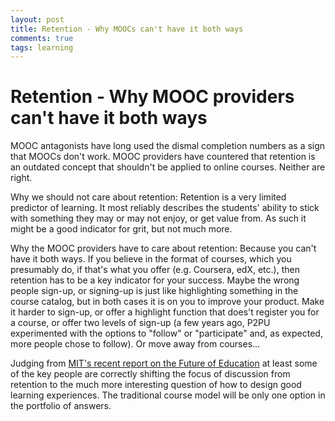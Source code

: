 ```yaml
---
layout: post
title: Retention - Why MOOCs can't have it both ways 
comments: true
tags: learning
---
```

# Retention - Why MOOC providers can't have it both ways

MOOC antagonists have long used the dismal completion numbers as a sign that MOOCs don't work. MOOC providers have countered that retention is an outdated concept that shouldn't be applied to online courses. Neither are right. 

Why we should not care about retention: Retention is a very limited predictor of learning. It most reliably describes the students' ability to stick with something they may or may not enjoy, or get value from. As such it might be a good indicator for grit, but not much more. 

Why the MOOC providers have to care about retention: Because you can't have it both ways. If you believe in the format of courses, which you presumably do, if that's what you offer (e.g. Coursera, edX, etc.), then retention has to be a key indicator for your success. Maybe the wrong people sign-up, or signing-up is just like highlighting something in the course catalog, but in both cases it is on you to improve your product. Make it harder to sign-up, or offer a highlight function that does't register you for a course, or offer two levels of sign-up (a few years ago, P2PU experimented with the options to "follow" or "participate" and, as expected, more people chose to follow). Or move away from courses... 

Judging from [MIT's recent report on the Future of Education](http://future.mit.edu/final-report) at least some of the key people are correctly shifting the focus of discussion from retention to the much more interesting question of how to design good learning experiences. The traditional course model will be only one option in the portfolio of answers. 

